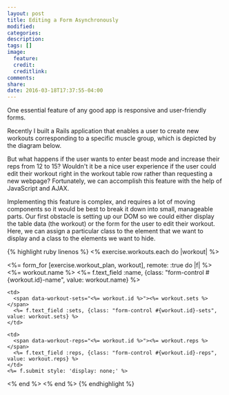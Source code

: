 ```yaml
---
layout: post
title: Editing a Form Asynchronously
modified:
categories:
description:
tags: []
image:
  feature:
  credit:
  creditlink:
comments:
share:
date: 2016-03-18T17:37:55-04:00
---
```


One essential feature of any good app is responsive and user-friendly forms.  

Recently I built a Rails application that enables a user to create new workouts corresponding to a specific muscle group, which is depicted by the diagram below.

But what happens if the user wants to enter beast mode and increase their reps from 12 to 15? Wouldn't it be a nice user experience if the user could edit their workout right in the workout table row rather than requesting a new webpage? Fortunately, we can accomplish this feature with the help of JavaScript and AJAX.

Implementing this feature is complex, and requires a lot of moving components so it would be best to break it down into small, manageable parts. Our first obstacle is setting up our DOM so we could either display the table data (the workout) or the form for the user to edit their workout. Here, we can assign a particular class to the element that we want to display and a class to the elements we want to hide.

{% highlight ruby linenos %}
<% exercise.workouts.each do |workout| %>
  <tr class="workout-rows" data-muscle-group-id="<%= exercise.muscle_group.id %>" data-workout-id="<%= workout.id %>">

  <%= form_for [exercise.workout_plan, workout], remote: :true do |f| %>
    <td>
      <span data-workout-name="<%= workout.id %>"><%= workout.name %></span>
      <%= f.text_field :name, {class: "form-control #{workout.id}-name", value: workout.name} %>
    </td>

    <td>
      <span data-workout-sets="<%= workout.id %>"><%= workout.sets %></span>
      <%= f.text_field :sets, {class: "form-control #{workout.id}-sets", value: workout.sets} %>
    </td>

    <td>
      <span data-workout-reps="<%= workout.id %>"><%= workout.reps %></span>
      <%= f.text_field :reps, {class: "form-control #{workout.id}-reps", value: workout.reps} %>
    </td>
    <%= f.submit style: 'display: none;' %>
  <% end %>
<% end %>
{% endhighlight %}
